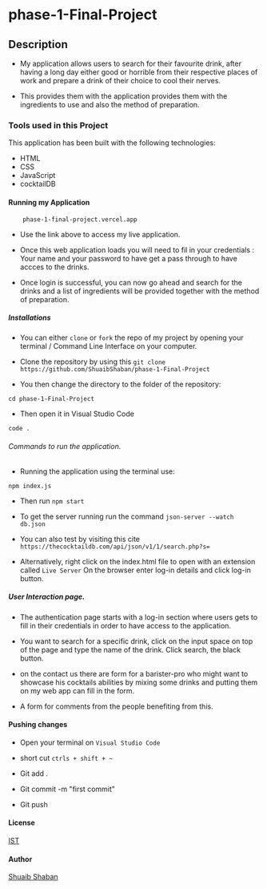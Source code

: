 # phase-1-Final-Project

## Description
- My application allows users to search for their favourite drink, after having a long day either good or horrible from their respective places of work and prepare a drink of their choice to cool their nerves.

- This provides them with the application provides them with the ingredients to use and also the method of preparation. 

### Tools used in this Project
This application has been built with the following technologies:

* HTML
* CSS
* JavaScript
* cocktailDB

#### Running my Application
      
        phase-1-final-project.vercel.app

- Use the link above to access my live application.

- Once this web application loads you will need to fil in your credentials : Your name and your password to have get a pass through to have accces to the drinks.

- Once login is successful, you can now go ahead and search for the drinks and a list of ingredients will be provided together with the method of preparation.

##### Installations
- You can either  `clone`   or  `fork`  the repo of my project by opening your terminal / Command Line Interface on your computer.

- Clone the repository by using this `git clone https://github.com/ShuaibShaban/phase-1-Final-Project`

- You then change the directory to the folder of the repository: 

`cd phase-1-Final-Project`

- Then open it in Visual Studio Code 

`code .`

###### Commands to run the application.
- Running the application using the terminal use:

`npm index.js`

- Then run `npm start`

- To get the server running run the command `json-server --watch db.json`

- You can also test by visiting this cite `https://thecocktaildb.com/api/json/v1/1/search.php?s=`

- Alternatively, right click on the index.html file to open with an extension called `Live Server` On the browser enter log-in details and click log-in button. 

 ##### User Interaction page.
 - The authentication page starts with a log-in section where  users gets to fill in their credentials in order to have access to the application.



* You want to search for a specific drink, click on the input space on top of the page and type the name of the drink. Click search, the black button.


- on the contact us there are form for a barister-pro who might want to showcase his cocktails abilities by mixing some drinks and putting them on my web app can fill in the form. 

- A form for comments from the people benefiting from this.

#### Pushing changes 
- Open your terminal on `Visual Studio Code` 

- short cut 
` ctrls + shift + ~ ` 

- Git add .
- Git commit -m "first commit"
- Git push


#### License 

[IST](https://opensource.org/licenses/ISC)


#### Author

[Shuaib Shaban](https://github.com/ShuaibShaban)